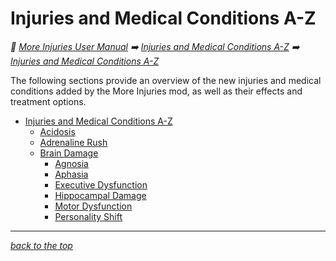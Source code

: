 # Injuries and Medical Conditions A-Z

<!-- @generate_breadcrumb_trail {"template": "_:file_folder: {0}_", "connector": " :arrow_right: "} -->
_:file_folder: [More Injuries User Manual](/docs/content/README.md) :arrow_right: [Injuries and Medical Conditions A-Z](/docs/content/injuries-and-medical-conditions-a-z/README.md) :arrow_right: [Injuries and Medical Conditions A-Z](/docs/content/injuries-and-medical-conditions-a-z/README.md)_
<!-- @end_generated_block -->

The following sections provide an overview of the new injuries and medical conditions added by the More Injuries mod, as well as their effects and treatment options.

<!-- @generate_toc {"source": ".", "indent": 2} -->
- [Injuries and Medical Conditions A-Z](/docs/content/injuries-and-medical-conditions-a-z/README.md#injuries-and-medical-conditions-a-z)
  - [Acidosis](/docs/content/injuries-and-medical-conditions-a-z/acidosis.md#acidosis)
  - [Adrenaline Rush](/docs/content/injuries-and-medical-conditions-a-z/adrenaline-rush.md#adrenaline-rush)
  - [Brain Damage](/docs/content/injuries-and-medical-conditions-a-z/brain-damage.md#brain-damage)
    - [Agnosia](/docs/content/injuries-and-medical-conditions-a-z/brain-damage.md#agnosia)
    - [Aphasia](/docs/content/injuries-and-medical-conditions-a-z/brain-damage.md#aphasia)
    - [Executive Dysfunction](/docs/content/injuries-and-medical-conditions-a-z/brain-damage.md#executive-dysfunction)
    - [Hippocampal Damage](/docs/content/injuries-and-medical-conditions-a-z/brain-damage.md#hippocampal-damage)
    - [Motor Dysfunction](/docs/content/injuries-and-medical-conditions-a-z/brain-damage.md#motor-dysfunction)
    - [Personality Shift](/docs/content/injuries-and-medical-conditions-a-z/brain-damage.md#personality-shift)
<!-- @end_generated_block -->

<!-- @generate_link_to_top {"template": "---\n_[back to the top]({1})_"} -->
---
_[back to the top](#injuries-and-medical-conditions-a-z)_
<!-- @end_generated_block -->
